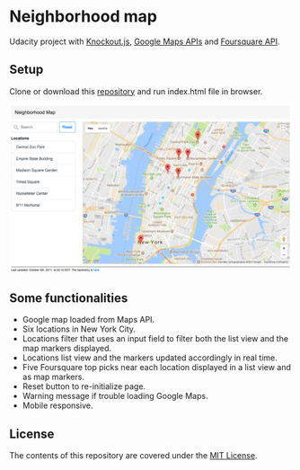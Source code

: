 # Neighborhood map

Udacity project with [Knockout.js](http://knockoutjs.com/), [Google Maps APIs](https://developers.google.com/maps/) and [Foursquare API](https://developer.foursquare.com/docs).

## Setup

Clone or download this [repository](https://github.com/boisalai/neighborhood-map) 
and run index.html file in browser.

![alt text](screen.png "Print screen")

## Some functionalities

- Google map loaded from Maps API.
- Six locations in New York City.
- Locations filter that uses an input field to filter both the list view and the map markers displayed. 
- Locations list view and the markers updated accordingly in real time.
- Five Foursquare top picks near each location displayed in a list view and as map markers. 
- Reset button to re-initialize page.
- Warning message if trouble loading Google Maps.
- Mobile responsive.

## License

The contents of this repository are covered under the [MIT License](LICENSE).

